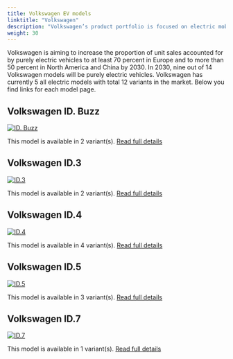 ```yaml
---
title: Volkswagen EV models
linktitle: "Volkswagen"
description: "Volkswagen’s product portfolio is focused on electric mobility. The last purely combustion-driven platform will be developed in 2026. After that, only electric vehicles will be developed. Even with today’s current power mix in the EU, battery-powered drive systems offer the best balance for the climate out of all drive concepts and this will continue to improve over the years to come. "
weight: 30
---
```

Volkswagen is aiming to increase the proportion of unit sales accounted for by purely electric vehicles to at least 70 percent in Europe and to more than 50 percent in North America and China by 2030. In 2030, nine out of 14 Volkswagen models will be purely electric vehicles. Volkswagen has currently 5 all electric models with total 12 variants in the market. Below you find links for each model page.


## Volkswagen ID. Buzz

<a href="id._buzz"><img src="https://media.evkx.net/multimedia/models/volkswagen/id._buzz/id._buzz_pro/main_1_st.jpg" class="img-fluid" alt="ID. Buzz" ></a>

This model is available in 2 variant(s). 
[Read full details](id._buzz/)

## Volkswagen ID.3

<a href="id.3"><img src="https://media.evkx.net/multimedia/models/volkswagen/id.3/id.3_pro/main_1_st.jpg" class="img-fluid" alt="ID.3" ></a>

This model is available in 2 variant(s). 
[Read full details](id.3/)

## Volkswagen ID.4

<a href="id.4"><img src="https://media.evkx.net/multimedia/models/volkswagen/id.4/id.4_gtx_4motion/main_1_st.jpg" class="img-fluid" alt="ID.4" ></a>

This model is available in 4 variant(s). 
[Read full details](id.4/)

## Volkswagen ID.5

<a href="id.5"><img src="https://media.evkx.net/multimedia/models/volkswagen/id.5/id.5_gtx_4motion/main_1_st.jpg" class="img-fluid" alt="ID.5" ></a>

This model is available in 3 variant(s). 
[Read full details](id.5/)

## Volkswagen ID.7

<a href="id.7"><img src="https://media.evkx.net/multimedia/models/volkswagen/id.7/id.7_pro/main_1_st.jpg" class="img-fluid" alt="ID.7" ></a>

This model is available in 1 variant(s). 
[Read full details](id.7/)
